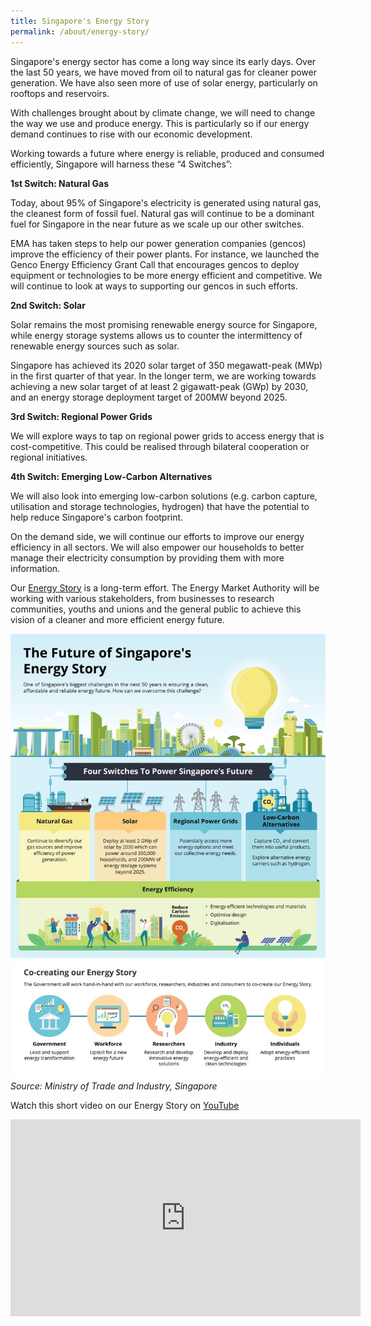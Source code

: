 ```yaml
---
title: Singapore's Energy Story
permalink: /about/energy-story/
---
```

Singapore's energy sector has come a long way since its early days. Over the last 50 years, we have moved from oil to natural gas for cleaner power generation. We have also seen more of use of solar energy, particularly on rooftops and reservoirs.

With challenges brought about by climate change, we will need to change the way we use and produce energy. This is particularly so if our energy demand continues to rise with our economic development.

Working towards a future where energy is reliable, produced and consumed efficiently, Singapore will harness these “4 Switches”:

**1st Switch: Natural Gas**  

Today, about 95% of Singapore's electricity is generated using natural gas, the cleanest form of fossil fuel. Natural gas will continue to be a dominant fuel for Singapore in the near future as we scale up our other switches. 

EMA has taken steps to help our power generation companies (gencos) improve the efficiency of their power plants. For instance, we launched the Genco Energy Efficiency Grant Call that encourages gencos to deploy equipment or technologies to be more energy efficient and competitive. We will continue to look at ways to supporting our gencos in such efforts.

**2nd Switch: Solar**  

Solar remains the most promising renewable energy source for Singapore, while energy storage systems allows us to counter the intermittency of renewable energy sources such as solar.

Singapore has achieved its 2020 solar target of 350 megawatt-peak (MWp) in the first quarter of that year. In the longer term, we are working towards achieving a new solar target of at least 2 gigawatt-peak (GWp) by 2030, and an energy storage deployment target of 200MW beyond 2025.

**3rd Switch: Regional Power Grids**  

We will explore ways to tap on regional power grids to access energy that is cost-competitive. This could be realised through bilateral cooperation or regional initiatives.

**4th Switch: Emerging Low-Carbon Alternatives**  

We will also look into emerging low-carbon solutions (e.g. carbon capture, utilisation and storage technologies, hydrogen) that have the potential to help reduce Singapore's carbon footprint.

On the demand side, we will continue our efforts to improve our energy efficiency in all sectors. We will also empower our households to better manage their electricity consumption by providing them with more information.

Our [Energy Story](/files/Future-SG-Energy-Story-Infographic_20191029.pdf) is a long-term effort. The Energy Market Authority will be working with various stakeholders, from businesses to research communities, youths and unions and the general public to achieve this vision of a cleaner and more efficient energy future.

![Future Singapore Energy Story Infographic](/images/Future-SG-Energy-Story-Infographic_20191029.jpg)
*Source: Ministry of Trade and Industry, Singapore*

Watch this short video on our Energy Story on <a href="https://youtu.be/WVzvLXUwcUs" target="_blank">YouTube</a>
<iframe width="560" height="315" src="https://www.youtube.com/embed/WVzvLXUwcUs" frameborder="0" allowfullscreen="" allow="accelerometer; autoplay; encrypted-media; gyroscope; picture-in-picture"></iframe>
